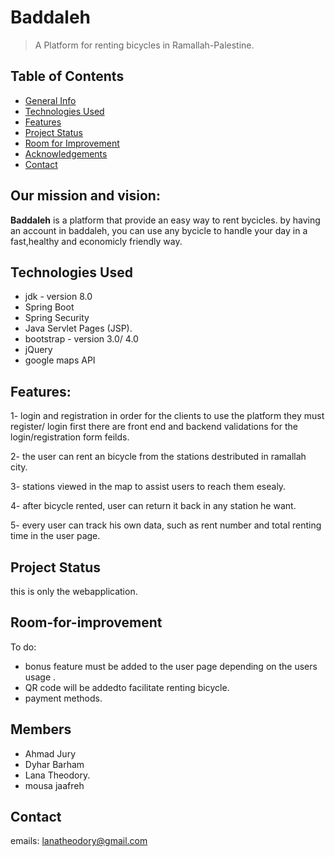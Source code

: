 # Baddaleh
> A Platform for renting bicycles in Ramallah-Palestine.

## Table of Contents
* [General Info](#our-mission)
* [Technologies Used](#technologies-used)
* [Features](#features)
* [Project Status](#project-status)
* [Room for Improvement](#room-for-improvement)
* [Acknowledgements](#members)
* [Contact](#contact)



## Our mission and vision:
**Baddaleh** is a platform that provide an easy way to rent bycicles.
by having an account in baddaleh, you can use any bycicle to handle your day in a fast,healthy and economicly friendly way. 


## Technologies Used
- jdk - version 8.0
- Spring Boot
- Spring Security
- Java Servlet Pages (JSP).
- bootstrap - version 3.0/ 4.0
- jQuery
- google maps API


## Features:

1- login and registration
in order for the clients  to use the platform they must register/ login first
there are front end and backend validations for the login/registration form feilds.

2- the user can rent  an bicycle from the stations destributed in ramallah city.

3- stations viewed in the map to assist users to reach them esealy.

4- after bicycle rented, user can return it back in any station he want. 

5- every user can track his own data, such as rent number and total renting time in the user page. 



## Project Status
this is only the webapplication.

## Room-for-improvement
To do:
- bonus  feature must be added to the user page depending on the users usage .
- QR code will be addedto facilitate renting bicycle.
- payment methods.


## Members
- Ahmad Jury
- Dyhar Barham
- Lana Theodory.
- mousa jaafreh


## Contact
emails: 
lanatheodory@gmail.com

